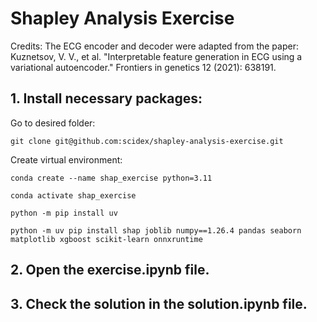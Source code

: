 # Shapley Analysis Exercise

Credits: The ECG encoder and decoder were adapted from the paper:
Kuznetsov, V. V., et al. "Interpretable feature generation in ECG using a variational autoencoder." Frontiers in genetics 12 (2021): 638191.

## 1. Install necessary packages:

Go to desired folder:

```git clone git@github.com:scidex/shapley-analysis-exercise.git```

Create virtual environment:

```conda create --name shap_exercise python=3.11```

```conda activate shap_exercise```

```python -m pip install uv```

```python -m uv pip install shap joblib numpy==1.26.4 pandas seaborn matplotlib xgboost scikit-learn onnxruntime```

## 2. Open the exercise.ipynb file.

## 3. Check the solution in the solution.ipynb file.
